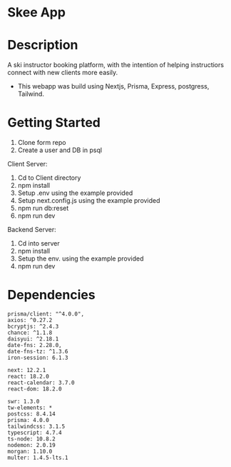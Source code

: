 # Skee App

# Description 

A ski instructor booking platform, with the intention of helping instructiors connect with new clients more easily. 

- This webapp was build using Nextjs, Prisma, Express, postgress, Tailwind.

# Getting Started

1. Clone form repo
2. Create a user and DB in psql

Client Server:

1. Cd to Client directory
2. npm install
3. Setup .env using the example provided
4. Setup next.config.js using the example provided
5. npm run db:reset 
6. npm run dev

Backend Server: 

1. Cd into server
2. npm install 
3. Setup the env. using the example provided
4. npm run dev

# Dependencies

    prisma/client: "^4.0.0",
    axios: ^0.27.2
    bcryptjs: ^2.4.3
    chance: ^1.1.8
    daisyui: ^2.18.1
    date-fns: 2.28.0,
    date-fns-tz: ^1.3.6
    iron-session: 6.1.3

    next: 12.2.1
    react: 18.2.0
    react-calendar: 3.7.0
    react-dom: 18.2.0
    
    swr: 1.3.0
    tw-elements: *
    postcss: 8.4.14
    prisma: 4.0.0
    tailwindcss: 3.1.5
    typescript: 4.7.4
    ts-node: 10.8.2
    nodemon: 2.0.19
    morgan: 1.10.0
    multer: 1.4.5-lts.1

